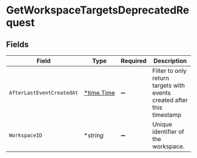 # GetWorkspaceTargetsDeprecatedRequest


## Fields

| Field                                                                  | Type                                                                   | Required                                                               | Description                                                            |
| ---------------------------------------------------------------------- | ---------------------------------------------------------------------- | ---------------------------------------------------------------------- | ---------------------------------------------------------------------- |
| `AfterLastEventCreatedAt`                                              | [*time.Time](https://pkg.go.dev/time#Time)                             | :heavy_minus_sign:                                                     | Filter to only return targets with events created after this timestamp |
| `WorkspaceID`                                                          | **string*                                                              | :heavy_minus_sign:                                                     | Unique identifier of the workspace.                                    |